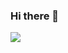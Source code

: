 ### Hi there 👋

<img align="center" src="https://github-readme-stats.vercel.app/api/<CARD_TYPE>/?username=AndreaMaurice&theme=radical" />


<!--
**AndreaMaurice/AndreaMaurice** is a ✨ _special_ ✨ repository because its `README.md` (this file) appears on your GitHub profile.

Here are some ideas to get you started:

- 🔭 I’m currently working on ...
- 🌱 I’m currently learning ...
- 👯 I’m looking to collaborate on ...
- 🤔 I’m looking for help with ...
- 💬 Ask me about ...
- 📫 How to reach me: ...
- 😄 Pronouns: ...
- ⚡ Fun fact: ...
-->
